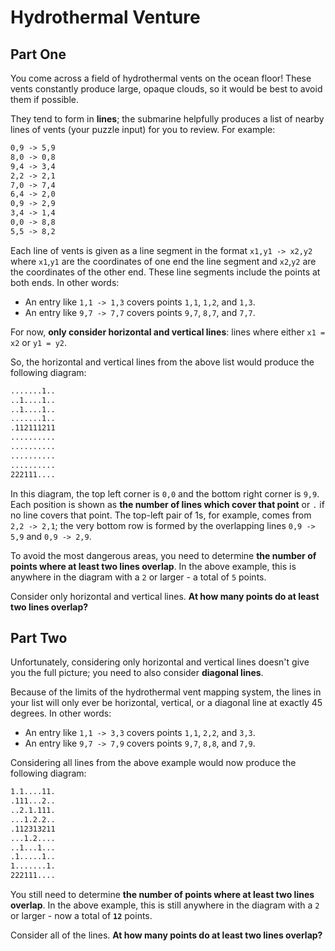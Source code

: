 # Hydrothermal Venture

## Part One

You come across a field of hydrothermal vents on the ocean floor! These vents
constantly produce large, opaque clouds, so it would be best to avoid them if
possible.

They tend to form in **lines**; the submarine helpfully produces a list of nearby
lines of vents (your puzzle input) for you to review. For example:

```txt
0,9 -> 5,9
8,0 -> 0,8
9,4 -> 3,4
2,2 -> 2,1
7,0 -> 7,4
6,4 -> 2,0
0,9 -> 2,9
3,4 -> 1,4
0,0 -> 8,8
5,5 -> 8,2
```

Each line of vents is given as a line segment in the format `x1,y1 -> x2,y2`
where `x1`,`y1` are the coordinates of one end the line segment and `x2`,`y2`
are the coordinates of the other end. These line segments include the points at
both ends. In other words:

- An entry like `1,1 -> 1,3` covers points `1,1`, `1,2`, and `1,3`.
- An entry like `9,7 -> 7,7` covers points `9,7`, `8,7`, and `7,7`.

For now, **only consider horizontal and vertical lines**: lines where either
`x1 = x2` or `y1 = y2`.

So, the horizontal and vertical lines from the above list would produce the
following diagram:

```txt
.......1..
..1....1..
..1....1..
.......1..
.112111211
..........
..........
..........
..........
222111....
```

In this diagram, the top left corner is `0,0` and the bottom right corner is
`9,9`. Each position is shown as **the number of lines which cover that point**
or `.` if no line covers that point. The top-left pair of 1s, for example,
comes from `2,2 -> 2,1`; the very bottom row is formed by the overlapping lines
`0,9 -> 5,9` and `0,9 -> 2,9`.

To avoid the most dangerous areas, you need to determine **the number of points
where at least two lines overlap**. In the above example, this is anywhere in
the diagram with a `2` or larger - a total of `5` points.

Consider only horizontal and vertical lines. **At how many points do at least
two lines overlap?**

## Part Two

Unfortunately, considering only horizontal and vertical lines doesn't give you
the full picture; you need to also consider **diagonal lines**.

Because of the limits of the hydrothermal vent mapping system, the lines in your
list will only ever be horizontal, vertical, or a diagonal line at exactly 45
degrees. In other words:

- An entry like `1,1 -> 3,3` covers points `1,1`, `2,2`, and `3,3`.
- An entry like `9,7 -> 7,9` covers points `9,7`, `8,8`, and `7,9`.

Considering all lines from the above example would now produce the following
diagram:

```txt
1.1....11.
.111...2..
..2.1.111.
...1.2.2..
.112313211
...1.2....
..1...1...
.1.....1..
1.......1.
222111....
```

You still need to determine **the number of points where at least two lines
overlap**. In the above example, this is still anywhere in the diagram with a
`2` or larger - now a total of **`12`** points.

Consider all of the lines. **At how many points do at least two lines overlap?**
